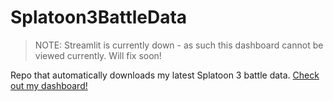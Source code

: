 # Splatoon3BattleData

> NOTE: Streamlit is currently down - as such this dashboard cannot be viewed currently. Will fix soon!

Repo that automatically downloads my latest Splatoon 3 battle data. [Check out my dashboard!](https://splatoon3battledata.streamlit.app)
